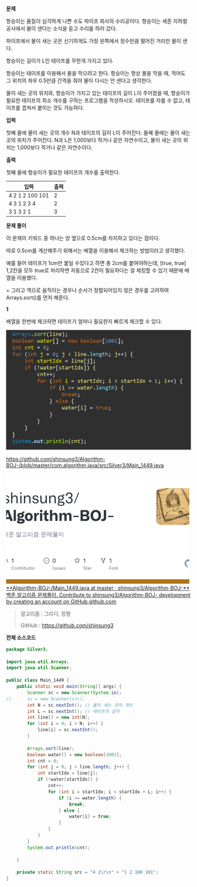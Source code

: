 **문제**

항승이는 품질이 심각하게 나쁜 수도 파이프 회사의 수리공이다. 항승이는 세준 지하철 공사에서 물이 샌다는 소식을 듣고 수리를 하러 갔다.

파이프에서 물이 새는 곳은 신기하게도 가장 왼쪽에서 정수만큼 떨어진 거리만 물이 샌다.

항승이는 길이가 L인 테이프를 무한개 가지고 있다.

항승이는 테이프를 이용해서 물을 막으려고 한다. 항승이는 항상 물을 막을 때, 적어도 그 위치의 좌우 0.5만큼 간격을 줘야 물이 다시는 안 샌다고 생각한다.

물이 새는 곳의 위치와, 항승이가 가지고 있는 테이프의 길이 L이 주어졌을 때, 항승이가 필요한 테이프의 최소 개수를 구하는 프로그램을 작성하시오. 테이프를 자를 수 없고, 테이프를 겹쳐서 붙이는 것도 가능하다.

**입력**

첫째 줄에 물이 새는 곳의 개수 N과 테이프의 길이 L이 주어진다. 둘째 줄에는 물이 새는 곳의 위치가 주어진다. N과 L은 1,000보다 작거나 같은 자연수이고, 물이 새는 곳의 위치는 1,000보다 작거나 같은 자연수이다.

**출력**

첫째 줄에 항승이가 필요한 테이프의 개수를 출력한다.

| **입력**        | **출력** |
| --------------- | -------- |
| 4 2 1 2 100 101 | 2        |
| 4 3 1 2 3 4     | 2        |
| 3 1 3 2 1       | 3        |

**문제 풀이**

이 문제의 키워드 중 하나는 양 옆으로 0.5cm를 차지하고 있다는 점이다.

따로 0.5cm를 계산해주기 위해서는 배열을 이용해서 체크하는 방법이라고 생각했다.

예를 들어 테이프가 1cm만 붙일 수있다고 하면 총 2cm를 붙여야하는데, [true, true] 1,2칸을 모두 true로 처리하면 자동으로 2칸이 필요하다는 걸 체킹할 수 있기 때문에 배열을 이용했다.



\+ 그리고 역으로 움직이는 경우나 순서가 정렬되어있지 않은 경우를 고려하여 Arrays.sort()를 먼저 해준다.



**1**

배열을 한번에 체크하면 테이프가 얼마나 필요한지 빠르게 체크할 수 있다.

![img](md-images/image-16493768684011.png)

https://github.com/shinsung3/Algorithm-BOJ-/blob/master/com.algorithm.java/src/Silver3/Main_1449.java

[![img](md-images/src=https%253A%252F%252Fopengraph.githubassets.com%252F45441a99ce47ae9808b40a5ec7393d33e358a7232046c142c7604bd3aeec1475%252Fshinsung3%252FAlgorithm-BOJ-&type=ff500_300)](https://github.com/shinsung3/Algorithm-BOJ-/blob/master/com.algorithm.java/src/Silver3/Main_1449.java)[**Algorithm-BOJ-/Main_1449.java at master · shinsung3/Algorithm-BOJ-**백준 알고리즘 문제풀이. Contribute to shinsung3/Algorithm-BOJ- development by creating an account on GitHub.github.com](https://github.com/shinsung3/Algorithm-BOJ-/blob/master/com.algorithm.java/src/Silver3/Main_1449.java)

> 알고리즘 : 그리디, 정렬
>
> GitHub : https://github.com/shinsung3

**전체 소스코드** 

```java
package Silver3;

import java.util.Arrays;
import java.util.Scanner;

public class Main_1449 {
	public static void main(String[] args) {
		Scanner sc = new Scanner(System.in);
//		sc = new Scanner(src);
		int N = sc.nextInt(); // 물이 새는 곳의 개수
		int L = sc.nextInt(); // 테이프의 길이
		int line[] = new int[N];
		for (int i = 0; i < N; i++) {
			line[i] = sc.nextInt();
		}
		
		Arrays.sort(line);
		boolean water[] = new boolean[1001];
		int cnt = 0;
		for (int j = 0; j < line.length; j++) {
			int startIdx = line[j];
			if (!water[startIdx]) {
				cnt++;
				for (int i = startIdx; i < startIdx + L; i++) {
					if (i >= water.length) {
						break;
					} else {
						water[i] = true;
					}
				}
			}
		}
		System.out.println(cnt);

	}

	private static String src = "4 2\r\n" + "1 2 100 101";
}
```

